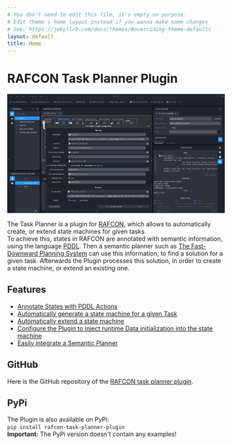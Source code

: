 ```yaml
---
# You don't need to edit this file, it's empty on purpose.
# Edit theme's home layout instead if you wanna make some changes
# See: https://jekyllrb.com/docs/themes/#overriding-theme-defaults
layout: default
title: Home
---
```

# RAFCON Task Planner Plugin
![The RAFCON Task Planner Plugin](assets/images/RafconTPPMain.png "An Overview of the RAFCON Task Planner Plugin")


The Task Planner is a plugin for [RAFCON](https://github.com/DLR-RM/RAFCON/), which allows to automatically create, or extend state machines for given tasks.  
To achieve this, states in RAFCON are annotated with semantic information, using the language [PDDL](https://en.wikipedia.org/wiki/Planning_Domain_Definition_Language). Then a semantic planner such as [The Fast-Downward Planning System](http://www.fast-downward.org/) can use this information, to find a solution for a given task. Afterwards the Plugin processes this solution, in order to create a state machine, or extend an existing one. 


## Features
+ [Annotate States with PDDL Actions](pages/documentation/PDDLActionTab.md)
+ [Automatically generate a state machine for a given Task](pages/tutorials/restaurant_tutorial.md)
+ [Automatically extend a state machine](pages/tutorials/turtle_sim_example.md)
+ [Configure the Plugin to inject runtime Data initialization into the state machine](pages/tutorials/turtle_sim_example.md)
+ [Easily integrate a Semantic Planner](pages/documentation/PlannerIntegration.md)


## GitHub
Here is the GitHub repository of the [RAFCON task planner plugin](https://github.com/DLR-RM/rafcon-task-planner-plugin).

## PyPi
The Plugin is also available on PyPi: <br>
`pip install rafcon-task-planner-plugin`<br>
**Important:** The PyPi version doesn't contain any examples!
